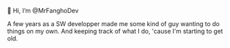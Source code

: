 👋 Hi, I’m @MrFanghoDev

A few years as a SW developper made me some kind of guy wanting to do things on my own.
And keeping track of what I do, 'cause I'm starting to get old.

<!---
MrFanghoDev/MrFanghoDev is a ✨ special ✨ repository because its `README.md` (this file) appears on your GitHub profile.
You can click the Preview link to take a look at your changes.
--->
